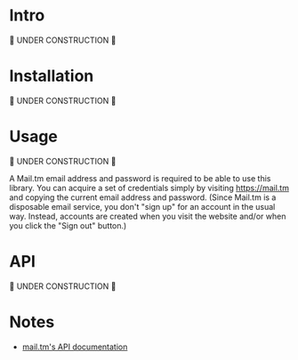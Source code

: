 # Intro

🚧 UNDER CONSTRUCTION 🚧

# Installation

🚧 UNDER CONSTRUCTION 🚧

# Usage

🚧 UNDER CONSTRUCTION 🚧

A Mail.tm email address and password is required to be able to use this library. You can acquire a set of credentials simply by visiting https://mail.tm and copying the current email address and password. (Since Mail.tm is a disposable email service, you don't "sign up" for an account in the usual way. Instead, accounts are created when you visit the website and/or when you click the "Sign out" button.)

# API

🚧 UNDER CONSTRUCTION 🚧

# Notes

- [mail.tm's API documentation](https://docs.mail.tm/)
